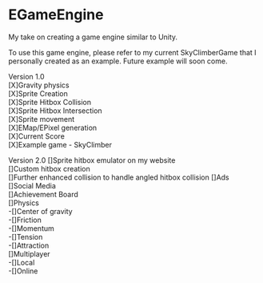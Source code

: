 # EGameEngine
My take on creating a game engine similar to Unity.

To use this game engine, please refer to my current SkyClimberGame that I personally created as an example. Future example will soon come.    

Version 1.0   
[X]Gravity physics   
[X]Sprite Creation  
[X]Sprite Hitbox Collision   
[X]Sprite Hitbox Intersection    
[X]Sprite movement  
[X]EMap/EPixel generation  
[X]Current Score  
[X]Example game - SkyClimber  


Version 2.0 
[]Sprite hitbox emulator on my website  
[]Custom hitbox creation  
[]Further enhanced collision to handle angled hitbox collision 
[]Ads  
[]Social Media  
[]Achievement Board  
[]Physics  
-[]Center of gravity  
-[]Friction  
-[]Momentum  
-[]Tension  
-[]Attraction   
[]Multiplayer  
-[]Local  
-[]Online  

